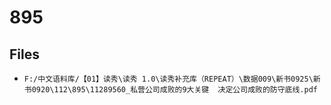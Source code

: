 # 895

## Files

- `F:/中文语料库/【01】读秀\读秀 1.0\读秀补充库（REPEAT）\数据009\新书0925\新书0920\112\895\11289560_私营公司成败的9大关键  决定公司成败的防守底线.pdf`
